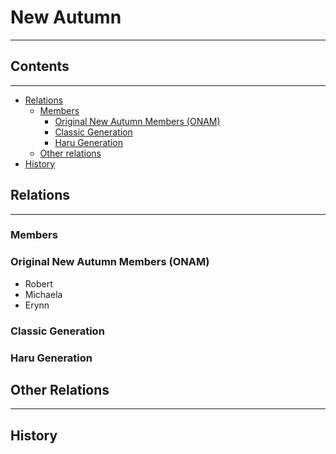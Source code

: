 # New Autumn
-----

## Contents
-----

- [Relations](#relations)
	- [Members](#members)
		- [Original New Autumn Members (ONAM)](#original-new-autumn-members-onam)
		- [Classic Generation](#classic_generation)
		- [Haru Generation](#haru_generation)
	- [Other relations](#other_relations)
- [History](#history)

## Relations
-----

### Members

### Original New Autumn Members (ONAM)
- Robert
- Michaela
- Erynn

### Classic Generation


### Haru Generation


## Other Relations
-----

## History 
